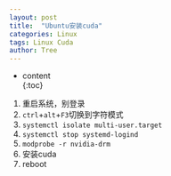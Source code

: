 ```yaml
---
layout: post                                                    
title:  "Ubuntu安装cuda"
categories: Linux
tags: Linux Cuda
author: Tree 
---  
```


* content                                                       
{:toc}

1. 重启系统，别登录
2. `ctrl`+`alt`+`F3`切换到字符模式
3. `systemctl isolate multi-user.target`
4. `systemctl stop systemd-logind`
5. `modprobe -r nvidia-drm`
6. 安装cuda
7. reboot